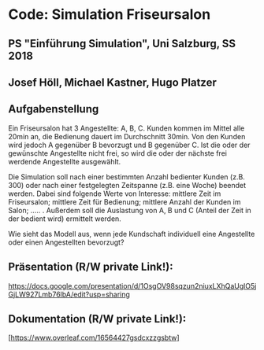 # Code: Simulation Friseursalon
## PS "Einführung Simulation", Uni Salzburg, SS 2018
## Josef Höll, Michael Kastner, Hugo Platzer

## Aufgabenstellung

Ein Friseursalon hat 3 Angestellte: A, B, C. Kunden kommen im Mittel alle 20min an, die Bedienung dauert im Durchschnitt 30min. Von den Kunden wird jedoch A gegenüber B bevorzugt und B gegenüber C. Ist die oder der gewünschte Angestellte nicht frei, so wird die oder der nächste frei werdende Angestellte ausgewählt.

Die Simulation soll nach einer bestimmten Anzahl bedienter Kunden (z.B. 300) oder nach einer festgelegten Zeitspanne (z.B. eine Woche) beendet werden. Dabei sind folgende Werte von Interesse: mittlere Zeit im Friseursalon; mittlere Zeit für Bedienung; mittlere Anzahl der Kunden im Salon; ..... . Außerdem soll die Auslastung von A, B und C (Anteil der Zeit in der bedient wird) ermittelt werden.

Wie sieht das Modell aus, wenn jede Kundschaft individuell eine Angestellte oder einen Angestellten bevorzugt?


## Präsentation (R/W private Link!):

https://docs.google.com/presentation/d/1OsgOV98sqzun2niuxLXhQaUglO5jGjLW927Lmb76lbA/edit?usp=sharing

## Dokumentation (R/W private Link!):

[https://www.overleaf.com/16564427gsdcxzzgsbtw]
